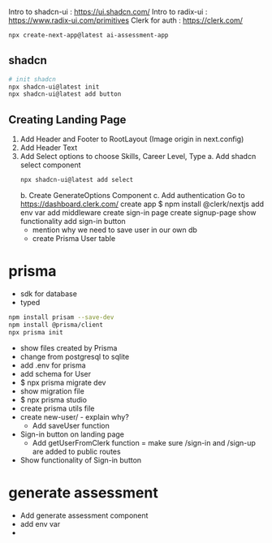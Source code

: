 Intro to shadcn-ui : https://ui.shadcn.com/
Intro to radix-ui : https://www.radix-ui.com/primitives
Clerk for auth : https://clerk.com/

```bash
npx create-next-app@latest ai-assessment-app
```

## shadcn

```bash
# init shadcn
npx shadcn-ui@latest init
npx shadcn-ui@latest add button
```

## Creating Landing Page

1. Add Header and Footer to RootLayout (Image origin in next.config)
2. Add Header Text
3. Add Select options to choose Skills, Career Level, Type
   a. Add shadcn select component
   ```bash
   npx shadcn-ui@latest add select
   ```
   b. Create GenerateOptions Component
   c. Add authentication
   Go to https://dashboard.clerk.com/
   create app
   $ npm install @clerk/nextjs
   add env var
   add middleware
   create sign-in page
   create signup-page
   show functionality
   add sign-in button
   - mention why we need to save user in our own db
   - create Prisma User table

# prisma

- sdk for database
- typed

```bash
npm install prisam --save-dev
npm install @prisma/client
npx prisma init
```

- show files created by Prisma
- change from postgresql to sqlite
- add .env for prisma
- add schema for User
- $ npx prisma migrate dev
- show migration file
- $ npx prisma studio
- create prisma utils file
- create new-user/ - explain why?
  - Add saveUser function
- Sign-in button on landing page
  - Add getUserFromClerk function
    = make sure /sign-in and /sign-up are added to public routes
- Show functionality of Sign-in button

# generate assessment

- Add generate assessment component
- add env var
-
